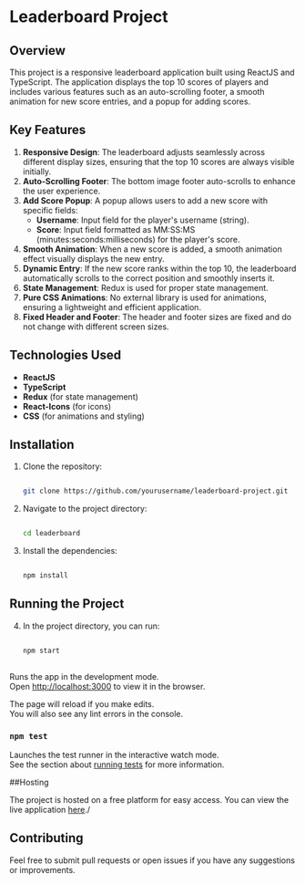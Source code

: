 # Leaderboard Project

## Overview
This project is a responsive leaderboard application built using ReactJS and TypeScript. The application displays the top 10 scores of players and includes various features such as an auto-scrolling footer, a smooth animation for new score entries, and a popup for adding scores.

## Key Features
1. **Responsive Design**: The leaderboard adjusts seamlessly across different display sizes, ensuring that the top 10 scores are always visible initially.
2. **Auto-Scrolling Footer**: The bottom image footer auto-scrolls to enhance the user experience.
3. **Add Score Popup**: A popup allows users to add a new score with specific fields:
   - **Username**: Input field for the player's username (string).
   - **Score**: Input field formatted as MM:SS:MS (minutes:seconds:milliseconds) for the player's score.
4. **Smooth Animation**: When a new score is added, a smooth animation effect visually displays the new entry.
5. **Dynamic Entry**: If the new score ranks within the top 10, the leaderboard automatically scrolls to the correct position and smoothly inserts it.
6. **State Management**: Redux is used for proper state management.
7. **Pure CSS Animations**: No external library is used for animations, ensuring a lightweight and efficient application.
8. **Fixed Header and Footer**: The header and footer sizes are fixed and do not change with different screen sizes.

## Technologies Used
- **ReactJS**
- **TypeScript**
- **Redux** (for state management)
- **React-Icons** (for icons)
- **CSS** (for animations and styling)

## Installation
1. Clone the repository:
   ```bash

   git clone https://github.com/yourusername/leaderboard-project.git

2. Navigate to the project directory:
   ```bash

   cd leaderboard
   
3. Install the dependencies:
   ```bash

   npm install

## Running the Project


4. In the project directory, you can run:
   ```bash

   npm start
  

Runs the app in the development mode.\
Open [http://localhost:3000](http://localhost:3000) to view it in the browser.

The page will reload if you make edits.\
You will also see any lint errors in the console.

### `npm test`

Launches the test runner in the interactive watch mode.\
See the section about [running tests](https://facebook.github.io/create-react-app/docs/running-tests) for more information.

##Hosting

The project is hosted on a free platform for easy access. You can view the live application [here](https://leaderboard-pk.netlify.app/)./

## Contributing

Feel free to submit pull requests or open issues if you have any suggestions or improvements.
